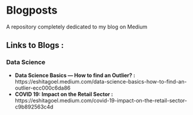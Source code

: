 # Blogposts
A repository completely dedicated to my blog on Medium<br>

## Links to Blogs : 

### Data Science
<ul>
  <li> <b> Data Science Basics — How to find an Outlier? : </b> https://eshitagoel.medium.com/data-science-basics-how-to-find-an-outlier-ecc000c6da86
  <li> <b> COVID 19: Impact on the Retail Sector : </b> https://eshitagoel.medium.com/covid-19-impact-on-the-retail-sector-c9b892563c4d
</ul>
